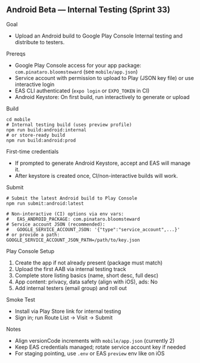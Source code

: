 ## Android Beta — Internal Testing (Sprint 33)

Goal
- Upload an Android build to Google Play Console Internal testing and distribute to testers.

Prereqs
- Google Play Console access for your app package: `com.pinataro.bloomsteward` (see `mobile/app.json`)
- Service account with permission to upload to Play (JSON key file) or use interactive login
- EAS CLI authenticated (`expo login` or `EXPO_TOKEN` in CI)
 - Android Keystore: On first build, run interactively to generate or upload

Build
```
cd mobile
# Internal testing build (uses preview profile)
npm run build:android:internal
# or store-ready build
npm run build:android:prod
```

First-time credentials
- If prompted to generate Android Keystore, accept and EAS will manage it.
- After keystore is created once, CI/non-interactive builds will work.

Submit
```
# Submit the latest Android build to Play Console
npm run submit:android:latest

# Non-interactive (CI) options via env vars:
#   EAS_ANDROID_PACKAGE: com.pinataro.bloomsteward
# Service account JSON (recommended):
#   GOOGLE_SERVICE_ACCOUNT_JSON: '{"type":"service_account",...}'
# or provide a path: GOOGLE_SERVICE_ACCOUNT_JSON_PATH=/path/to/key.json
```

Play Console Setup
1) Create the app if not already present (package must match)
2) Upload the first AAB via internal testing track
3) Complete store listing basics (name, short desc, full desc)
4) App content: privacy, data safety (align with iOS), ads: No
5) Add internal testers (email group) and roll out

Smoke Test
- Install via Play Store link for internal testing
- Sign in; run Route List → Visit → Submit

Notes
- Align versionCode increments with `mobile/app.json` (currently 2)
- Keep EAS credentials managed; rotate service account key if needed
- For staging pointing, use `.env` or EAS `preview` env like on iOS
